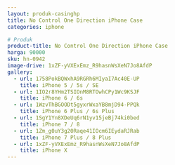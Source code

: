```yaml
---
layout: produk-casinghp
title: No Control One Direction iPhone Case
categories: iphone

# Produk
product-title: No Control One Direction iPhone Case
harga: 90000
sku: hn-0942
image-drive: 1xZF-yVXExEmz_R9hasnWsXeN7Jo8AfdP
gallery:
  - url: 1758PokBQWxhA9RGRh6MIyaI7Ac40E-UP
    title: iPhone 5 / 5s / SE
  - url: 1IO2r8YHm2TSIOnM8RTOwhCPy1Wc9KSJF
    title: iPhone 6 / 6s
  - url: 1WzvThBGOODt5gyxrWxaYB8mjD94-PPQk
    title: iPhone 6 Plus / 6s Plus
  - url: 1SgY1Yn8XDeUq6rN1yv15jeBj74ki0bed
    title: iPhone 7 / 8
  - url: 1Zm_g0uY3g20Raqe41IOcm6IEydaRJRab
    title: iPhone 7 Plus / 8 Plus
  - url: 1xZF-yVXExEmz_R9hasnWsXeN7Jo8AfdP
    title: iPhone X
---
```

